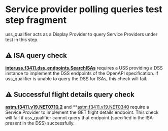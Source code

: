 # Service provider polling queries test step fragment

uss_qualifier acts as a Display Provider to query Service Providers under test in this step.

## ⚠️ ISA query check

**[interuss.f3411.dss_endpoints.SearchISAs](../../../../../requirements/interuss/f3411/dss_endpoints.md)** requires a USS providing a DSS instance to implement the DSS endpoints of the OpenAPI specification.  If uss_qualifier is unable to query the DSS for ISAs, this check will fail.

## ⚠️ Successful flight details query check

**[astm.f3411.v19.NET0710,2](../../../../../requirements/astm/f3411/v19.md)** and **[astm.f3411.v19.NET0340](../../../../../requirements/astm/f3411/v19.md) require a Service Provider to implement the GET flight details endpoint.  This check will fail if uss_qualifier cannot query that endpoint (specified in the ISA present in the DSS) successfully.
